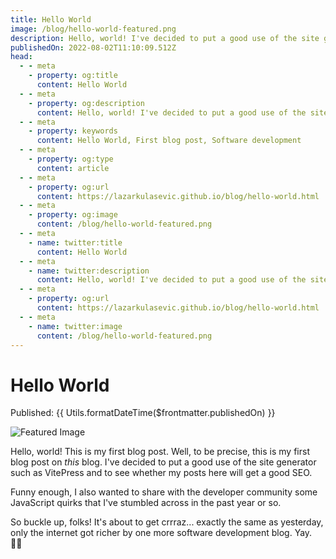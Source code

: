 ```yaml
---
title: Hello World
image: /blog/hello-world-featured.png
description: Hello, world! I've decided to put a good use of the site generator such as VitePress and to see whether my posts here will get a good SEO. Funny enough, I also wanted to share with the developer community some JavaScript quirks that I've stumbled across in the past year or so.
publishedOn: 2022-08-02T11:10:09.512Z
head:
  - - meta
    - property: og:title
      content: Hello World
  - - meta
    - property: og:description
      content: Hello, world! I've decided to put a good use of the site generator such as VitePress and to see whether my posts here will get a good SEO.
  - - meta
    - property: keywords
      content: Hello World, First blog post, Software development
  - - meta
    - property: og:type
      content: article
  - - meta
    - property: og:url
      content: https://lazarkulasevic.github.io/blog/hello-world.html
  - - meta
    - property: og:image
      content: /blog/hello-world-featured.png
  - - meta
    - name: twitter:title
      content: Hello World
  - - meta
    - name: twitter:description
      content: Hello, world! I've decided to put a good use of the site generator such as VitePress and to see whether my posts here will get a good SEO.
  - - meta
    - property: og:url
      content: https://lazarkulasevic.github.io/blog/hello-world.html
  - - meta
    - name: twitter:image
      content: /blog/hello-world-featured.png
---
```


# Hello World

Published: {{ Utils.formatDateTime($frontmatter.publishedOn) }}

![Featured Image](/blog/hello-world-featured.png)

Hello, world! This is my first blog post. Well, to be precise, this is my first blog post on *this* blog. I've decided to put a good use of the site generator such as VitePress and to see whether my posts here will get a good SEO. 

Funny enough, I also wanted to share with the developer community some JavaScript quirks that I've stumbled across in the past year or so.

So buckle up, folks! It's about to get crrraz... exactly the same as yesterday, only the internet got richer by one more software development blog. Yay. :man_technologist:

